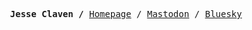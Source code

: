<p><pre align="center"><strong>Jesse Claven /</strong> <a href="https://www.j-e-s-s-e.com/">Homepage</a> / <a href="https://mastodon.social/@jqk">Mastodon</a> / <a href="https://bsky.app/profile/lzp.bsky.social">Bluesky</a></pre></p>
